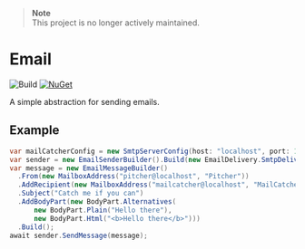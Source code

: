 > **Note** \
> This project is no longer actively maintained.

# Email

![Build](https://github.com/messerli-informatik-ag/email/workflows/Build/badge.svg)
[![NuGet](https://img.shields.io/nuget/v/Messerli.Email.svg)](https://www.nuget.org/packages/Messerli.Email/)

A simple abstraction for sending emails.

## Example

```csharp
var mailCatcherConfig = new SmtpServerConfig(host: "localhost", port: 1025, useSsl: false);
var sender = new EmailSenderBuilder().Build(new EmailDelivery.SmtpDelivery(mailCatcherConfig));
var message = new EmailMessageBuilder()
  .From(new MailboxAddress("pitcher@localhost", "Pitcher"))
  .AddRecipient(new MailboxAddress("mailcatcher@localhost", "MailCatcher"))
  .Subject("Catch me if you can")
  .AddBodyPart(new BodyPart.Alternatives(
      new BodyPart.Plain("Hello there"),
      new BodyPart.Html("<b>Hello there</b>")))
  .Build();
await sender.SendMessage(message);
```
